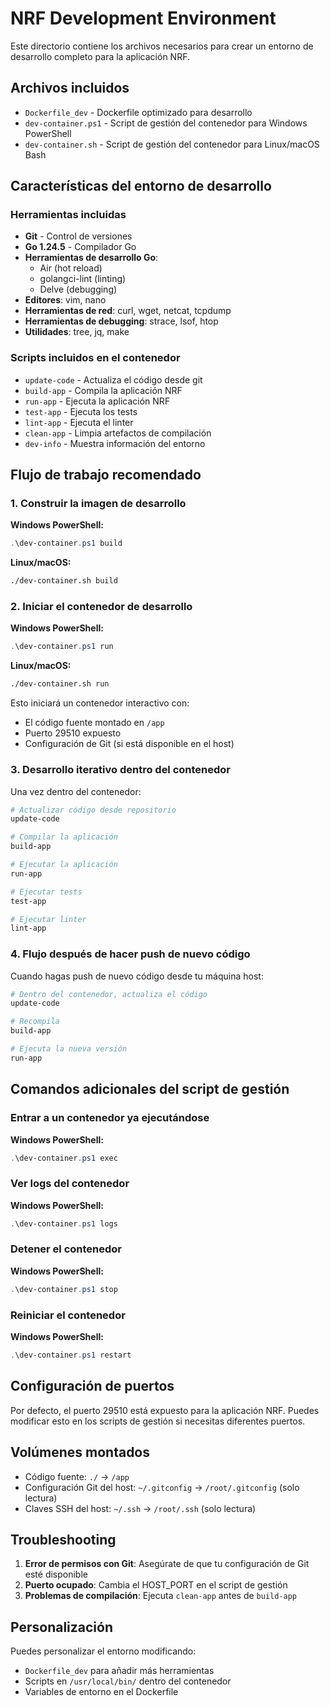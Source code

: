 # NRF Development Environment

Este directorio contiene los archivos necesarios para crear un entorno de desarrollo completo para la aplicación NRF.

## Archivos incluidos

- `Dockerfile_dev` - Dockerfile optimizado para desarrollo
- `dev-container.ps1` - Script de gestión del contenedor para Windows PowerShell
- `dev-container.sh` - Script de gestión del contenedor para Linux/macOS Bash

## Características del entorno de desarrollo

### Herramientas incluidas

- **Git** - Control de versiones
- **Go 1.24.5** - Compilador Go
- **Herramientas de desarrollo Go**:
  - Air (hot reload)
  - golangci-lint (linting)
  - Delve (debugging)
- **Editores**: vim, nano
- **Herramientas de red**: curl, wget, netcat, tcpdump
- **Herramientas de debugging**: strace, lsof, htop
- **Utilidades**: tree, jq, make

### Scripts incluidos en el contenedor

- `update-code` - Actualiza el código desde git
- `build-app` - Compila la aplicación NRF
- `run-app` - Ejecuta la aplicación NRF
- `test-app` - Ejecuta los tests
- `lint-app` - Ejecuta el linter
- `clean-app` - Limpia artefactos de compilación
- `dev-info` - Muestra información del entorno

## Flujo de trabajo recomendado

### 1. Construir la imagen de desarrollo

**Windows PowerShell:**
```powershell
.\dev-container.ps1 build
```

**Linux/macOS:**
```bash
./dev-container.sh build
```

### 2. Iniciar el contenedor de desarrollo

**Windows PowerShell:**
```powershell
.\dev-container.ps1 run
```

**Linux/macOS:**
```bash
./dev-container.sh run
```

Esto iniciará un contenedor interactivo con:
- El código fuente montado en `/app`
- Puerto 29510 expuesto
- Configuración de Git (si está disponible en el host)

### 3. Desarrollo iterativo dentro del contenedor

Una vez dentro del contenedor:

```bash
# Actualizar código desde repositorio
update-code

# Compilar la aplicación
build-app

# Ejecutar la aplicación
run-app

# Ejecutar tests
test-app

# Ejecutar linter
lint-app
```

### 4. Flujo después de hacer push de nuevo código

Cuando hagas push de nuevo código desde tu máquina host:

```bash
# Dentro del contenedor, actualiza el código
update-code

# Recompila
build-app

# Ejecuta la nueva versión
run-app
```

## Comandos adicionales del script de gestión

### Entrar a un contenedor ya ejecutándose
**Windows PowerShell:**
```powershell
.\dev-container.ps1 exec
```

### Ver logs del contenedor
**Windows PowerShell:**
```powershell
.\dev-container.ps1 logs
```

### Detener el contenedor
**Windows PowerShell:**
```powershell
.\dev-container.ps1 stop
```

### Reiniciar el contenedor
**Windows PowerShell:**
```powershell
.\dev-container.ps1 restart
```

## Configuración de puertos

Por defecto, el puerto 29510 está expuesto para la aplicación NRF. Puedes modificar esto en los scripts de gestión si necesitas diferentes puertos.

## Volúmenes montados

- Código fuente: `./` → `/app`
- Configuración Git del host: `~/.gitconfig` → `/root/.gitconfig` (solo lectura)
- Claves SSH del host: `~/.ssh` → `/root/.ssh` (solo lectura)

## Troubleshooting

1. **Error de permisos con Git**: Asegúrate de que tu configuración de Git esté disponible
2. **Puerto ocupado**: Cambia el HOST_PORT en el script de gestión
3. **Problemas de compilación**: Ejecuta `clean-app` antes de `build-app`

## Personalización

Puedes personalizar el entorno modificando:
- `Dockerfile_dev` para añadir más herramientas
- Scripts en `/usr/local/bin/` dentro del contenedor
- Variables de entorno en el Dockerfile
